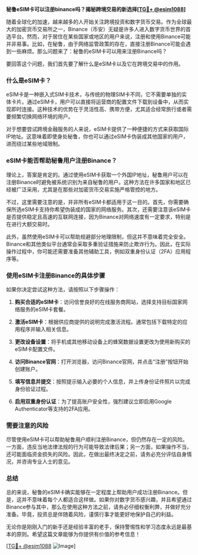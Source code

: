 **秘鲁eSIM卡可以注册binance吗？揭秘跨境交易的新选择[[TG💪+ @esim1088](https://t.me/s/esim1088)]**

随着全球化的加速，越来越多的人开始关注跨境投资和数字货币交易。作为全球最大的加密货币交易所之一，Binance（币安）无疑是许多人进入数字货币世界的首选平台。然而，对于居住在某些国家或地区的用户来说，注册和使用Binance可能并非易事。比如，在秘鲁，由于网络监管政策的存在，直接注册Binance可能会遇到一些麻烦。那么问题来了：秘鲁的eSIM卡可以用来注册Binance吗？

要回答这个问题，我们首先要了解什么是eSIM卡以及它在跨境交易中的作用。

### 什么是eSIM卡？

eSIM卡是一种嵌入式SIM卡技术，与传统的物理SIM卡不同，它不需要单独的实体卡片。通过eSIM卡，用户可以直接将运营商的配置文件下载到设备中，从而实现即时连接。这种技术的优势在于灵活性高、携带方便，尤其适合经常旅行或者需要频繁切换网络环境的用户。

对于想要尝试跨境金融服务的人来说，eSIM卡提供了一种便捷的方式来获取国际IP地址。这意味着即使身处秘鲁，你也可以通过eSIM卡伪装成其他国家的用户，进而绕过某些地域限制。

### eSIM卡能否帮助秘鲁用户注册Binance？

理论上，答案是肯定的。通过使用eSIM卡获取一个外国IP地址，秘鲁用户可以在注册Binance时避免被系统识别为来自秘鲁的用户。这种方法在许多国家和地区已经被广泛采用，尤其是在那些对加密货币交易实施严格管控的地方。

不过，这里需要注意的是，并非所有eSIM卡都适用于这一目的。首先，你需要确保所选eSIM卡支持你希望伪装成的国家的网络服务。其次，还需要注意该eSIM卡是否提供稳定且高速的互联网连接，因为Binance对网络速度有一定要求，特别是在进行大额交易时。

此外，虽然使用eSIM卡可以帮助规避部分地理限制，但这并不意味着完全安全。Binance和其他类似平台通常会采取多重验证措施来防止欺诈行为。因此，在实际操作过程中，你可能还需要准备其他辅助工具，例如双重身份认证（2FA）应用程序等。

### 使用eSIM卡注册Binance的具体步骤

如果你决定尝试这种方法，请按照以下步骤操作：

1. **购买合适的eSIM卡**：访问信誉良好的在线服务商网站，选择支持目标国家网络服务的eSIM卡套餐。
   
2. **激活eSIM卡**：根据供应商提供的说明完成激活流程。通常包括下载特定的应用程序并输入相关信息。

3. **更改设备设置**：将手机或其他移动设备上的蜂窝数据设置更改为使用新购买的eSIM卡配置文件。

4. **访问Binance官网**：打开浏览器，访问Binance官网，并点击“注册”按钮开始创建账户。

5. **填写信息并提交**：按照提示输入必要的个人信息，并上传身份证件照片以完成身份验证过程。

6. **启用双重身份认证**：为了提高账户安全性，强烈建议立即启用Google Authenticator等支持的2FA应用。

### 需要注意的风险

尽管使用eSIM卡可以帮助秘鲁用户顺利注册Binance，但仍然存在一定的风险。一方面，违反当地法律法规的行为可能导致法律后果；另一方面，如果操作不当，还可能面临资金损失的风险。因此，在做出最终决定之前，请务必充分评估自身情况，并咨询专业人士的意见。

### 总结

总的来说，秘鲁的eSIM卡确实能够在一定程度上帮助用户成功注册Binance。但是，这并不意味着每个人都适合这样做。如果你对数字货币感兴趣，并且希望通过Binance参与其中，那么在使用这种方法之前，请务必仔细权衡利弊，并做好充分准备。毕竟，投资总是伴随着风险，谨慎行事才能更好地保护自己的利益。

无论你是刚刚入门的新手还是经验丰富的老手，保持警惕性和学习态度永远是最基本的原则。希望这篇文章能够为你提供有价值的参考信息！

[[TG💪+ @esim1088](https://t.me/s/esim1088) ![Image](https://i.postimg.cc/4NQfJmqS/Snipaste-2025-05-13-00-14-12.png)]